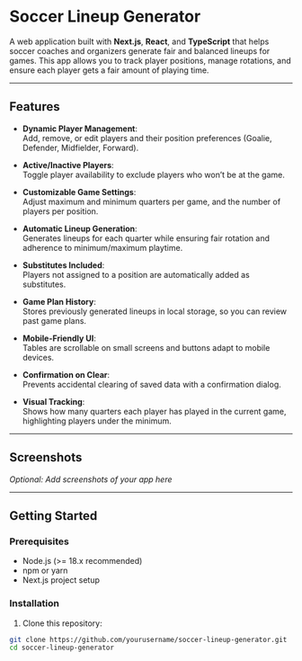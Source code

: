# Soccer Lineup Generator

A web application built with **Next.js**, **React**, and **TypeScript** that helps soccer coaches and organizers generate fair and balanced lineups for games. This app allows you to track player positions, manage rotations, and ensure each player gets a fair amount of playing time.

---

## Features

-   **Dynamic Player Management**:  
    Add, remove, or edit players and their position preferences (Goalie, Defender, Midfielder, Forward).

-   **Active/Inactive Players**:  
    Toggle player availability to exclude players who won’t be at the game.

-   **Customizable Game Settings**:  
    Adjust maximum and minimum quarters per game, and the number of players per position.

-   **Automatic Lineup Generation**:  
    Generates lineups for each quarter while ensuring fair rotation and adherence to minimum/maximum playtime.

-   **Substitutes Included**:  
    Players not assigned to a position are automatically added as substitutes.

-   **Game Plan History**:  
    Stores previously generated lineups in local storage, so you can review past game plans.

-   **Mobile-Friendly UI**:  
    Tables are scrollable on small screens and buttons adapt to mobile devices.

-   **Confirmation on Clear**:  
    Prevents accidental clearing of saved data with a confirmation dialog.

-   **Visual Tracking**:  
    Shows how many quarters each player has played in the current game, highlighting players under the minimum.

---

## Screenshots

_Optional: Add screenshots of your app here_

---

## Getting Started

### Prerequisites

-   Node.js (>= 18.x recommended)
-   npm or yarn
-   Next.js project setup

### Installation

1. Clone this repository:

```bash
git clone https://github.com/yourusername/soccer-lineup-generator.git
cd soccer-lineup-generator
```
